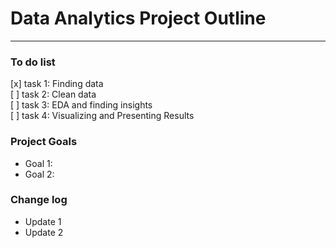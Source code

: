 # Data Analytics Project Outline
---

### To do list
[x] task 1: Finding data
<br>[ ] task 2: Clean data  
[ ] task 3: EDA and finding insights
<br>[ ] task 4: Visualizing and Presenting Results

### Project Goals
* Goal 1:
* Goal 2:

### Change log
* Update 1
* Update 2
